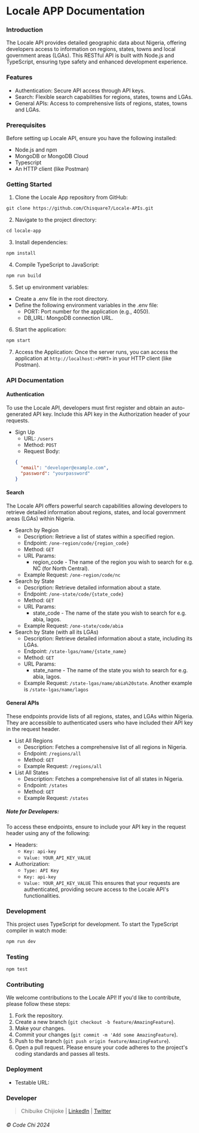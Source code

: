 # Locale APP Documentation
### Introduction
The Locale API provides detailed geographic data about Nigeria, offering developers access to information on regions, states, towns and local government areas (LGAs). This RESTful API is built with Node.js and TypeScript, ensuring type safety and enhanced development experience.
### Features
- Authentication: Secure API access through API keys.
- Search: Flexible search capabilities for regions, states, towns and LGAs.
- General APIs: Access to comprehensive lists of regions, states, towns and LGAs.
### Prerequisites
Before setting up Locale API, ensure you have the following installed:
- Node.js and npm
- MongoDB or MongoDB Cloud
- Typescript
- An HTTP client (like Postman)
### Getting Started
1. Clone the Locale App repository from GitHub:
``` markdown
git clone https://github.com/Chisquare7/Locale-APIs.git
```
2. Navigate to the project directory:
``` markdown
cd locale-app
```
3. Install dependencies:
``` markdown
npm install
```
4. Compile TypeScript to JavaScript:
``` markdown
npm run build
```
5. Set up environment variables:
  - Create a .env file in the root directory.
  - Define the following environment variables in the .env file:
    - PORT: Port number for the application (e.g., 4050).
    - DB_URL: MongoDB connection URL.
6. Start the application:
``` markdown
npm start
```
7. Access the Application: Once the server runs, you can access the application at `http://localhost:<PORT>` in your HTTP client (like Postman).
### API Documentation
#### Authentication
To use the Locale API, developers must first register and obtain an auto-generated API key. Include this API key in the Authorization header of your requests.
- Sign Up
  - URL: `/users`
  - Method: `POST`
  - Request Body:
  ``` json
  {
    "email": "developer@example.com",
    "password": "yourpassword"
  }
  ```
#### Search
The Locale API offers powerful search capabilities allowing developers to retrieve detailed information about regions, states, and local government areas (LGAs) within Nigeria.
- Search by Region
  - Description: Retrieve a list of states within a specified region.
  - Endpoint: `/one-region/code/{region_code}`
  - Method: `GET`
  - URL Params:
    - region_code - The name of the region you wish to search for e.g. NC (for North Central).
  - Example Request: `/one-region/code/nc`
- Search by State
  - Description: Retrieve detailed information about a state.
  - Endpoint: `/one-state/code/{state_code}`
  - Method: `GET`
  - URL Params:
    - state_code - The name of the state you wish to search for e.g. abia, lagos.
  - Example Request: `/one-state/code/abia`
- Search by State (with all its LGAs)
  - Description: Retrieve detailed information about a state, including its LGAs.
  - Endpoint: `/state-lgas/name/{state_name}`
  - Method: `GET`
  - URL Params:
    - state_name - The name of the state you wish to search for e.g. abia, lagos.
  - Example Request: `/state-lgas/name/abia%20state`. Another example is `/state-lgas/name/lagos`
#### General APIs
These endpoints provide lists of all regions, states, and LGAs within Nigeria. They are accessible to authenticated users who have included their API key in the request header.
- List All Regions
  - Description: Fetches a comprehensive list of all regions in Nigeria.
  - Endpoint: `/regions/all`
  - Method: `GET`
  - Example Request: `/regions/all`
- List All States
  - Description: Fetches a comprehensive list of all states in Nigeria.
  - Endpoint: `/states`
  - Method: `GET`
  - Example Request: `/states`
##### Note for Developers:
To access these endpoints, ensure to include your API key in the request header using any of the following:
- Headers:
  - `Key: api-key`
  - `Value: YOUR_API_KEY_VALUE`
- Authorization:
  - `Type: API Key`
  - `Key: api-key`
  - `Value: YOUR_API_KEY_VALUE`
This ensures that your requests are authenticated, providing secure access to the Locale API's functionalities.
### Development
This project uses TypeScript for development. To start the TypeScript compiler in watch mode:
``` markdown
npm run dev
```
### Testing
``` markdown
npm test
```
### Contributing
We welcome contributions to the Locale API! If you'd like to contribute, please follow these steps:
1. Fork the repository.
2. Create a new branch (`git checkout -b feature/AmazingFeature`).
3. Make your changes.
4. Commit your changes (`git commit -m 'Add some AmazingFeature`).
5. Push to the branch (`git push origin feature/AmazingFeature`).
6. Open a pull request.
Please ensure your code adheres to the project's coding standards and passes all tests.
### Deployment
  - Testable URL:
### Developer
> Chibuike Chijioke | [LinkedIn](https://www.linkedin.com/in/chibuike-chijioke-47520823a/) | [Twitter](https://twitter.com/Lifestyleafresh)
###### © Code Chi 2024
